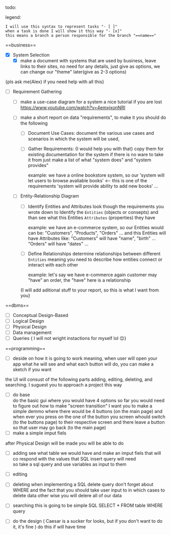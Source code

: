 todo:

legend: 

    I will use this syntax to represent tasks "- [ ]"
    when a task is done I will show it this way "- [x]"
    this means a branch a person responsible for the branch "==name=="


==business==
- [x] System Selection
    - [x] make a document with systems that are used by business,
        leave links to their sites, no need for any details, just 
        give as options, we can change our "theme" later(give as 2-3 options)

{pls ask me(Alex) if you need help with all this}
- [ ] Requirement Gathering

    - [ ] make a use-case diagram for a system
        a nice tutorial if you are lost https://www.youtube.com/watch?v=4emxjxonNRI

    - [ ] make a short report on data "requirements", to make it you should do the following

        - [ ] Document Use Cases:
            document the various use cases and scenarios in which the system will be used,

        - [ ] Gather Requirements: {I would help you with that}
            copy them for existing documentation for the system
            if there is no ware to take it from
            just make a list of what "system does" and "system provides"

            example: we have a online bookstore system, so our 
                'system will let users to browse avaliable books' <-- this is one of the requirements
                'system will provide ability to add new books'
                ...
        
    - [ ] Entity-Relationship Diagram

        - [ ] Identify Entities and Attributes
            look though the requirements you wrote down 
            to Identify the `Entities` (objects or consepts) 
            and than see what this Entities `Attributes` (properties) they have

            example: we have an e-commerce system, so our
                Entities would can be: "Customers", "Products", "Orders" ...
                and this Entities will have Attributes like:
                "Customers" will have "name", "birth" ...
                "Orders" will  have "dates" ...

        - [ ] Define Relationships
            determine relationships between different `Entities`
            meaning you need to describe how entities connect or interact with each other

            example: let's say we have e-commerce again
                customer may "have" an order, the "have" here is a relationship

        {I will add aditional stuff to your report, so this is what I want from you}

==dbms==
- [ ] Conceptual Design-Based 
- [ ] Logical Design
- [ ] Physical Design 
- [ ] Data management
- [ ] Queries
{ I will not wright instactions for myself lol 😌}

==programming==
- [ ] deside on how it is going to work
    meaning, when user will open your app what he will see and 
    what each button will do, you can make a sketch if you want

the UI will consust of the following parts 
adding, editing, deleting, and searching.
I suguest you to approach a project this way
- [ ] do base  
    do the basic gui where you would have 4 options
    so far you would need to figure out how to make "screen transition"
    I want you to make a simple demmo where there would be 4 buttons (on the main page) and 
    when ever you press on the one of the button you screen whould switch (to the buttons page)
    to their respective screen and there leave a button so that user may go back (to the main page)
- [ ] make a simple imput fiels

after Physical Design will be made you will be able to do
- [ ] adding 
    see what table we would have and make an imput fiels
    that will co respond with the values that SQL insert query will need  
    so take a sql query and use variables as input to them
- [ ] editing
- [ ] deleting
    when implementing a SQL delete query don't forget about WHERE
    and the fact that you should take user input to in which cases to delete data
    other wise you will delere all of our data
- [ ] searching
    this is going to be simple SQL SELECT * FROM table WHERE query
- [ ] do the design ( Caesar is a sucker for looks, but if you don't want to do it, it's fine )
    do this if will have time


